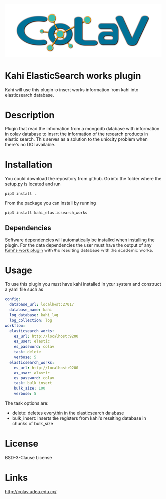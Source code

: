 <center><img src="https://raw.githubusercontent.com/colav/colav.github.io/master/img/Logo.png"/></center>

# Kahi ElasticSearch works plugin 
Kahi will use this plugin to insert works information from kahi into elasticsearch database.

# Description
Plugin that read the information from a mongodb database with information in colav database to insert the information of the research products in elastic search. This serves as a solution to the uniocity problem when there's no DOI available.

# Installation
You could download the repository from github. Go into the folder where the setup.py is located and run
```shell
pip3 install .
```
From the package you can install by running
```shell
pip3 install kahi_elasticsearch_works
```

## Dependencies
Software dependencies will automatically be installed when installing the plugin.
For the data dependencies the user must have the output of any [Kahi's work plugin](https://github.com/colav/Kahi-plugins) with the resulting database with the academic works.

# Usage
To use this plugin you must have kahi installed in your system and construct a yaml file such as
```yaml
config:
  database_url: localhost:27017
  database_name: kahi
  log_database: kahi_log
  log_collection: log
workflow:
  elasticsearch_works:
    es_url: http://localhost:9200
    es_user: elastic
    es_password: colav
    task: delete
    verbose: 5
  elasticsearch_works:
    es_url: http://localhost:9200
    es_user: elastic
    es_password: colav
    task: bulk_insert
    bulk_size: 100
    verbose: 5
```
The task options are:
* delete: deletes everythin in the elasticsearch database
* bulk_insert: inserts the registers from kahi's resulting database in chunks of bulk_size

# License
BSD-3-Clause License 

# Links
http://colav.udea.edu.co/

